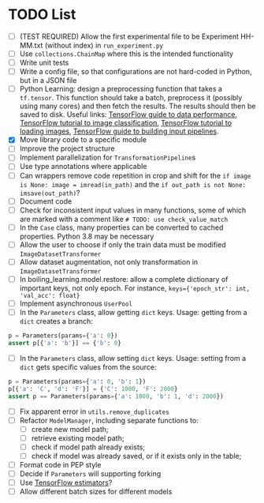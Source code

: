 # TODO List

- [ ] (TEST REQUIRED) Allow the first experimental file to be Experiment HH-MM.txt (without index) in `run_experiment.py`
- [ ] Use `collections.ChainMap` where this is the intended functionality
- [ ] Write unit tests
- [ ] Write a config file, so that configurations are not hard-coded in Python, but in a JSON file
- [ ] Python Learning: design a preprocessing function that takes a `tf.tensor`. This function should take a batch, preprocess it (possibly using many cores) and then fetch the results. The results should then be saved to disk. Useful links: [TensorFlow guide to data performance](https://www.tensorflow.org/guide/data_performance), [TensorFlow tutorial to image classification](https://www.tensorflow.org/tutorials/images/classification), [TensorFlow tutorial to loading images](https://www.tensorflow.org/tutorials/load_data/images), [TensorFlow guide to building input pipelines](https://www.tensorflow.org/guide/data).
- [x] Move library code to a specific module
- [ ] Improve the project structure
- [ ] Implement parallelization for `TransformationPipeline`s
- [ ] Use type annotations where applicable
- [ ] Can wrappers remove code repetition in crop and shift for the `if image is None: image = imread(in_path)` and the `if out_path is not None: imsave(out_path)`?
- [ ] Document code
- [ ] Check for inconsistent input values in many functions, some of which are marked with a comment like `# TODO: use check_value_match`
- [ ] In the `Case` class, many properties can be converted to cached properties. Python 3.8 may be necessary
- [ ] Allow the user to choose if only the train data must be modified `ImageDatasetTransformer`
- [ ] Allow dataset augmentation, not only transformation in `ImageDatasetTransformer`
- [ ] In boiling_learning.model.restore: allow a complete dictionary of important keys, not only epoch. For instance, `keys={'epoch_str': int, 'val_acc': float}`
- [ ] Implement asynchronous `UserPool`
- [ ] In the `Parameters` class, allow getting `dict` keys. Usage: getting from a `dict` creates a branch:

```python
p = Parameters(params={'a': 0})
assert p[{'a': 'b'}] == {'b': 0}
```

- [ ] In the `Parameters` class, allow setting `dict` keys. Usage: setting from a `dict` gets specific values from the source:

```python
p = Parameters(params={'a': 0, 'b': 1})
p[{'a': 'C', 'd': 'F'}] = {'C': 1000, 'F': 2000}
assert p == Parameters(params={'a': 1000, 'b': 1, 'd': 2000})
```

- [ ] Fix apparent error in `utils.remove_duplicates`
- [ ] Refactor `ModelManager`, including separate functions to:
  - [ ] create new model path;
  - [ ] retrieve existing model path;
  - [ ] check if model path already exists;
  - [ ] check if model was already saved, or if it exists only in the table;
- [ ] Format code in PEP style
- [ ] Decide if `Parameters` will supporting forking
- [ ] Use [TensorFlow estimators](https://www.tensorflow.org/guide/estimator)?
- [ ] Allow different batch sizes for different models